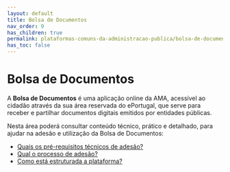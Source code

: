 ```yaml
---
layout: default
title: Bolsa de Documentos
nav_order: 9
has_children: true
permalink: plataformas-comuns-da-administracao-publica/bolsa-de-documentos
has_toc: false
---
```


# Bolsa de Documentos

A **Bolsa de Documentos** é uma aplicação online da AMA, acessível ao cidadão através da sua área reservada do ePortugal, que serve para receber e partilhar documentos digitais emitidos por entidades públicas.

Nesta área poderá consultar conteúdo técnico, prático e detalhado, para ajudar na adesão e utilização da Bolsa de Documentos:

- [Quais os pré-requisitos técnicos de adesão?](/GuiasMosaico/plataformas-comuns-da-administracao-publica/quais-os-pre-requisitos-tecnicos-de-adesao.html)
- [Qual o processo de adesão?](/GuiasMosaico/plataformas-comuns-da-administracao-publica/qual-o-processo-de-adesao.html)
- [Como está estruturada a plataforma?](/GuiasMosaico/plataformas-comuns-da-administracao-publica/como-esta-estruturada-a-plataforma.html)

